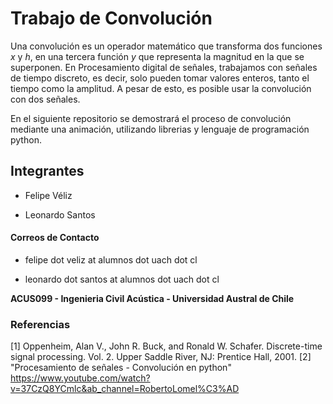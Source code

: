 # Trabajo de Convolución

Una convolución es un operador matemático que transforma dos funciones *x* y *h*, en una tercera función *y* que representa la magnitud en la que se superponen.
En Procesamiento digital de señales, trabajamos con señales de tiempo discreto, es decir, solo pueden tomar valores enteros, tanto el tiempo como la amplitud. A pesar de esto, es posible usar la convolución con dos señales.

En el siguiente repositorio se demostrará el proceso de convolución mediante una animación, utilizando librerias y lenguaje de programación python.

## Integrantes

- Felipe Véliz 

- Leonardo Santos 

#### Correos de Contacto

- felipe dot veliz at alumnos dot uach dot cl

- leonardo dot santos at alumnos dot uach dot cl

**ACUS099 - Ingenieria Civil Acústica - Universidad Austral de Chile**

### Referencias

[1] Oppenheim, Alan V., John R. Buck, and Ronald W. Schafer. Discrete-time signal processing. Vol. 2. Upper Saddle River, NJ: Prentice Hall, 2001.
[2] "Procesamiento de señales - Convolución en python" https://www.youtube.com/watch?v=37CzQ8YCmlc&ab_channel=RobertoLomel%C3%AD
